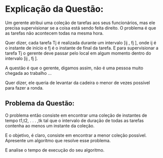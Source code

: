 # Explicação da Questão:
Um gerente atribui uma coleção de tarefas aos seus funcionários, mas ele precisa supervisionar se a coisa está sendo feita direito. O problema é que as tarefas não acontecem todas na mesma hora.


Quer dizer, cada tarefa Tj é realizada durante um intervalo [ij , fj ], onde ij é o instante de início e fj é o instante de final da tarefa.
E para supervisionar a tarefa Tj o gerente deve passar pelo local em algum momento dentro do intervalo [ij , fj ].


A questão é que o gerente, digamos assim, não é uma pessoa muito chegada ao trabalho ...


Quer dizer, ele queria de levantar da cadeira o menor de vezes possível para fazer a ronda.

## Problema da Questão:

O problema então consiste em encontrar uma coleção de instantes de tempo t1,t2, . . . ,tk tal que o intervalo de duração de todas as tarefas contenha ao menos um instante da coleção.


E o objetivo, é claro, consiste em encontrar a menor coleção possível.
Apresente um algoritmo que resolve esse problema.


E analise o tempo de execução do seu algoritmo.
